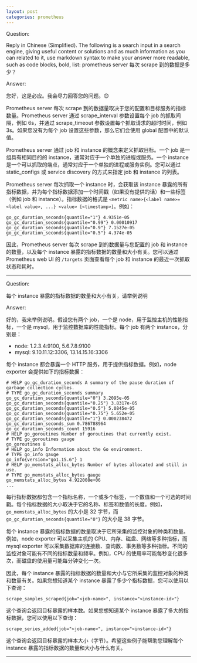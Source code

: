 ```yaml
---
layout: post
categories: prometheus
---
```

Question:

Reply in Chinese (Simplified).
The following is a search input in a search engine, giving useful content or solutions and as much information as you can related to it, use markdown syntax to make your answer more readable, such as code blocks, bold, list:
prometheus server 每次 scrape 到的数据是多少？

Answer:

您好，这是必应。我会尽力回答您的问题。😊

Prometheus server 每次 scrape 到的数据量取决于您的配置和目标服务的指标数量。Prometheus server 通过 scrape_interval 参数设置每个 job 的抓取间隔，例如 6s，并通过 scrape_timeout 参数设置每个抓取请求的超时时间，例如 3s。如果您没有为每个 job 设置这些参数，那么它们会使用 global 配置中的默认值。

Prometheus server 通过 job 和 instance 的概念来定义抓取目标。一个 job 是一组具有相同目的的 instance，通常对应于一个单独的进程或服务。一个 instance 是一个可以抓取的端点，通常对应于一个单独的进程或服务实例。您可以通过 static_configs 或 service discovery 的方式来指定 job 和 instance 的列表。

Prometheus server 每次抓取一个 instance 时，会获取该 instance 暴露的所有指标数据，并为每个指标数据添加一个时间戳（如果没有提供的话）和一些标签（例如 job 和 instance）。指标数据的格式是 `<metric name>{<label name>=<label value>, ...} <value> [<timestamp>]`。例如：

```
go_gc_duration_seconds{quantile="1"} 4.9351e-05
go_gc_duration_seconds{quantile="0.99"} 0.00010917
go_gc_duration_seconds{quantile="0.9"} 7.1527e-05
go_gc_duration_seconds{quantile="0.5"} 4.374e-05
```

因此，Prometheus server 每次 scrape 到的数据量与您配置的 job 和 instance 的数量，以及每个 instance 暴露的指标数据的数量和大小有关。您可以通过 Prometheus web UI 的 `/targets` 页面查看每个 job 和 instance 的最近一次抓取状态和耗时。


<hr/>

Question:

每个 instance 暴露的指标数据的数量和大小有关，请举例说明

Answer:

好的，我来举例说明。假设您有两个 job，一个是 node，用于监控主机的性能指标，一个是 mysql，用于监控数据库的性能指标。每个 job 有两个 instance，分别是：

- node: 1.2.3.4:9100, 5.6.7.8:9100
- mysql: 9.10.11.12:3306, 13.14.15.16:3306

每个 instance 都会暴露一个 HTTP 服务，用于提供指标数据。例如，node exporter 会提供如下的指标数据：

```
# HELP go_gc_duration_seconds A summary of the pause duration of garbage collection cycles.
# TYPE go_gc_duration_seconds summary
go_gc_duration_seconds{quantile="0"} 3.2095e-05
go_gc_duration_seconds{quantile="0.25"} 3.8317e-05
go_gc_duration_seconds{quantile="0.5"} 5.0845e-05
go_gc_duration_seconds{quantile="0.75"} 5.652e-05
go_gc_duration_seconds{quantile="1"} 0.000238472
go_gc_duration_seconds_sum 0.786788964
go_gc_duration_seconds_count 15916
# HELP go_goroutines Number of goroutines that currently exist.
# TYPE go_goroutines gauge
go_goroutines 8
# HELP go_info Information about the Go environment.
# TYPE go_info gauge
go_info{version="go1.15.6"} 1
# HELP go_memstats_alloc_bytes Number of bytes allocated and still in use.
# TYPE go_memstats_alloc_bytes gauge
go_memstats_alloc_bytes 4.922008e+06
...
```

每行指标数据都包含一个指标名称，一个或多个标签，一个数值和一个可选的时间戳。每个指标数据的大小取决于它的名称、标签和数值的长度。例如，`go_memstats_alloc_bytes` 的大小是 32 字节，而 `go_gc_duration_seconds{quantile="0"}` 的大小是 38 字节。

每个 instance 暴露的指标数据的数量取决于它所采集的监控对象的种类和数量。例如，node exporter 可以采集主机的 CPU、内存、磁盘、网络等多种指标，而 mysql exporter 可以采集数据库的连接数、查询数、事务数等多种指标。不同的监控对象可能有不同的指标数量和频率。例如，CPU 的使用率可能每秒变化很多次，而磁盘的使用量可能每分钟变化一次。

因此，每个 instance 暴露的指标数据的数量和大小与它所采集的监控对象的种类和数量有关。如果您想知道某个 instance 暴露了多少个指标数据，您可以使用以下查询：

```
scrape_samples_scraped{job="<job-name>", instance="<instance-id>"}
```

这个查询会返回目标暴露的样本数。如果您想知道某个 instance 暴露了多大的指标数据，您可以使用以下查询：

```
scrape_series_added{job="<job-name>", instance="<instance-id>"}
```

这个查询会返回目标暴露的样本大小（字节）。希望这些例子能帮助您理解每个 instance 暴露的指标数据的数量和大小与什么有关。


<hr/>

